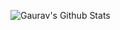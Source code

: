 <!--
- 🔭 I’m currently working on ...
- 🌱 I’m currently learning ...
- 👯 I’m looking to collaborate on ...
- 🤔 I’m looking for help with ...
- 💬 Ask me about ...
- 📫 How to reach me: ...
- 😄 Pronouns: ...
- ⚡ Fun fact: ...
-->
![Gaurav's Github Stats](https://github-readme-stats.vercel.app/api?username=gauravghati&count_private=true&show_icons=true&include_all_commits=true)

